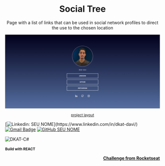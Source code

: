 <div align="center">
    <h1>Social Tree</h1>
    <p>Page with a list of links that can be used in social network profiles to direct the use to the chosen location</p>
    <img style="min-width:300px" src="./social-tree-preview.png" alt="initial design"></img>
    <a href="https://www.figma.com/file/yi1ycIyAW8QiGiX9bMFHkU/DD-%2F-Social-links/duplicate" target="_blank">
        <small><p>project layout</p></small>
    </a>

</div> 

<div>

[![Linkedin: SEU NOME](https://img.shields.io/badge/-dkatdavi-blue?style=flat-square&logo=Linkedin&logoColor=white&link=(https://www.linkedin.com/in/dkat-davi/))](https://www.linkedin.com/in/dkat-davi/)
[![Gmail Badge](https://img.shields.io/badge/-dkatdavi@gmail.com-006bed?style=flat-square&logo=Gmail&logoColor=white&link=mailto:dkatdavi@gmail.com)](mailto:dkatdavi@gmail.com)
[![GitHub SEU NOME](https://img.shields.io/github/followers/dkat-davi?label=follow&style=social)](https://github.com/dkat-davi)
</div>


<div style="display: inline_block">
    <img align="center" alt="DKAT-C#" height="30" width="40" src="https://cdn.jsdelivr.net/gh/devicons/devicon/icons/react/react-original.svg"/>  
    <p><small><strong>Build with REACT</strong></small><p>
</div>


<footer align="right">
    <a href="https://efficient-sloth-d85.notion.site/Desafio-Social-Tree-a4008e467a3248c4b05c97cf78aea44f" target="_blank">
        <strong>Challenge from Rocketseat</strong>
    </a>
</footer>